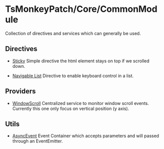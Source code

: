 # TsMonkeyPatch/Core/CommonModule
Collection of directives and services which can generally be used.

## Directives

- [Sticky](https://github.com/TsMonkeyPatch/framwork/tree/master/projects/core/common/docs/sticky.md)
Simple directive the html element stays on top if we scrolled down.

- [Navigable List](https://github.com/TsMonkeyPatch/framwork/tree/master/projects/core/common/docs/navigable-list.md)
Directive to enable keyboard control in a list.

## Providers

- [WindowScroll](https://github.com/TsMonkeyPatch/framwork/tree/master/projects/core/common/docs/window-scroll.md)
Centralized service to monitor window scroll events. Currently this one only focus on vertical position (y axis).

## Utils

- [AsyncEvent](https://github.com/TsMonkeyPatch/framwork/blob/master/projects/core/common/docs/async-event.md)
Event Container which accepts parameters and will passed through an EventEmitter.
